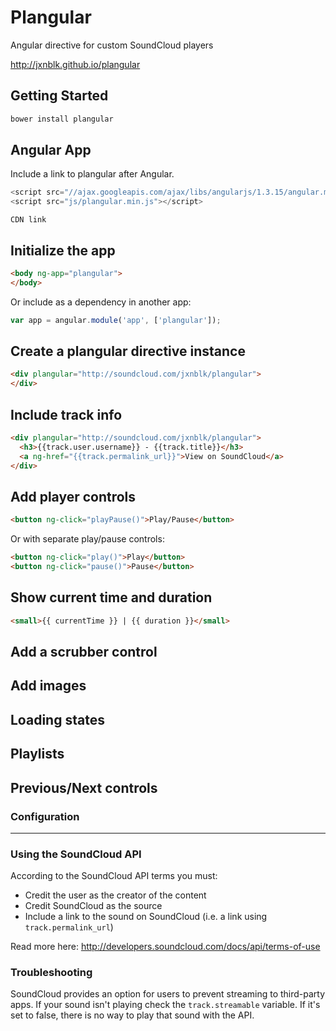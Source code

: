 # Plangular

Angular directive for custom SoundCloud players

http://jxnblk.github.io/plangular

## Getting Started

```bash
bower install plangular
```

## Angular App

Include a link to plangular after Angular.

```js
<script src="//ajax.googleapis.com/ajax/libs/angularjs/1.3.15/angular.min.js"></script>
<script src="js/plangular.min.js"></script>
```

`CDN link`

## Initialize the app

```html
<body ng-app="plangular">
</body>
```

Or include as a dependency in another app:

```js
var app = angular.module('app', ['plangular']);
```

## Create a plangular directive instance

```html
<div plangular="http://soundcloud.com/jxnblk/plangular">
</div>
```

## Include track info

```html
<div plangular="http://soundcloud.com/jxnblk/plangular">
  <h3>{{track.user.username}} - {{track.title}}</h3>
  <a ng-href="{{track.permalink_url}}">View on SoundCloud</a>
</div>
```

## Add player controls

```html
<button ng-click="playPause()">Play/Pause</button>
```

Or with separate play/pause controls:

```html
<button ng-click="play()">Play</button>
<button ng-click="pause()">Pause</button>
```

## Show current time and duration

```html
<small>{{ currentTime }} | {{ duration }}</small>
```

## Add a scrubber control

## Add images

## Loading states

## Playlists

## Previous/Next controls

### Configuration

---

### Using the SoundCloud API

According to the SoundCloud API terms you must:
- Credit the user as the creator of the content
- Credit SoundCloud as the source
- Include a link to the sound on SoundCloud (i.e. a link using `track.permalink_url`)

Read more here: http://developers.soundcloud.com/docs/api/terms-of-use

### Troubleshooting

SoundCloud provides an option for users to prevent streaming to third-party apps.
If your sound isn't playing check the `track.streamable` variable.
If it's set to false, there is no way to play that sound with the API.


